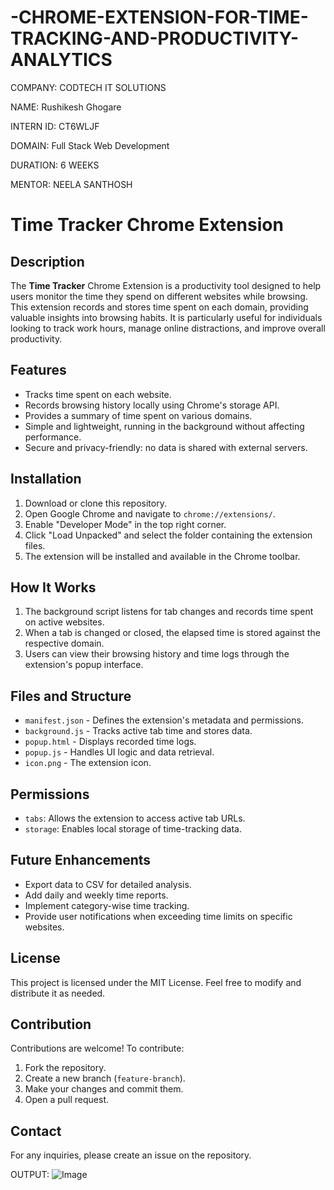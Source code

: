 # -CHROME-EXTENSION-FOR-TIME-TRACKING-AND-PRODUCTIVITY-ANALYTICS

COMPANY: CODTECH IT SOLUTIONS

NAME: Rushikesh Ghogare

INTERN ID: CT6WLJF

DOMAIN: Full Stack Web Development

DURATION: 6 WEEKS

MENTOR: NEELA SANTHOSH


# Time Tracker Chrome Extension

## Description

The **Time Tracker** Chrome Extension is a productivity tool designed to help users monitor the time they spend on different websites while browsing. This extension records and stores time spent on each domain, providing valuable insights into browsing habits. It is particularly useful for individuals looking to track work hours, manage online distractions, and improve overall productivity.

## Features

- Tracks time spent on each website.
- Records browsing history locally using Chrome's storage API.
- Provides a summary of time spent on various domains.
- Simple and lightweight, running in the background without affecting performance.
- Secure and privacy-friendly: no data is shared with external servers.

## Installation

1. Download or clone this repository.
2. Open Google Chrome and navigate to `chrome://extensions/`.
3. Enable "Developer Mode" in the top right corner.
4. Click "Load Unpacked" and select the folder containing the extension files.
5. The extension will be installed and available in the Chrome toolbar.

## How It Works

1. The background script listens for tab changes and records time spent on active websites.
2. When a tab is changed or closed, the elapsed time is stored against the respective domain.
3. Users can view their browsing history and time logs through the extension's popup interface.

## Files and Structure

- `manifest.json` - Defines the extension's metadata and permissions.
- `background.js` - Tracks active tab time and stores data.
- `popup.html` - Displays recorded time logs.
- `popup.js` - Handles UI logic and data retrieval.
- `icon.png` - The extension icon.

## Permissions

- `tabs`: Allows the extension to access active tab URLs.
- `storage`: Enables local storage of time-tracking data.

## Future Enhancements

- Export data to CSV for detailed analysis.
- Add daily and weekly time reports.
- Implement category-wise time tracking.
- Provide user notifications when exceeding time limits on specific websites.

## License

This project is licensed under the MIT License. Feel free to modify and distribute it as needed.

## Contribution

Contributions are welcome! To contribute:
1. Fork the repository.
2. Create a new branch (`feature-branch`).
3. Make your changes and commit them.
4. Open a pull request.

## Contact

For any inquiries, please create an issue on the repository.



OUTPUT: ![Image](https://github.com/user-attachments/assets/d901474a-833a-427d-b625-a07055da63e7)
